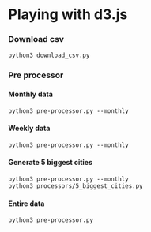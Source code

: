 # Playing with d3.js

### Download csv

    python3 download_csv.py

### Pre processor

#### Monthly data

    python3 pre-processor.py --monthly

#### Weekly data

    python3 pre-processor.py --monthly

#### Generate 5 biggest cities

    python3 pre-processor.py --monthly
    python3 processors/5_biggest_cities.py

#### Entire data

    python3 pre-processor.py
